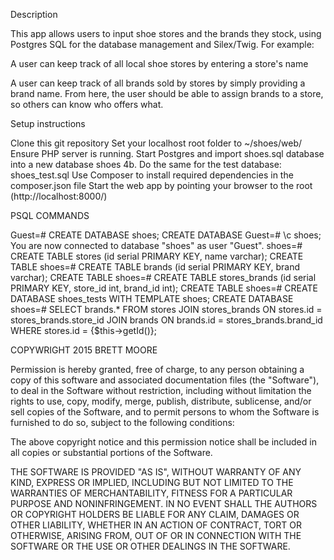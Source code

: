 Description

This app allows users to input shoe stores and the brands they stock, using Postgres SQL for the database management and Silex/Twig. For example:

A user can keep track of all local shoe stores by entering a store's name

A user can keep track of all brands sold by stores by simply providing a brand name. From here, the user should be able to assign brands to a store, so others can know who offers what.

Setup instructions

Clone this git repository
Set your localhost root folder to ~/shoes/web/
Ensure PHP server is running.
Start Postgres and import shoes.sql database into a new database shoes 4b. Do the same for the test database: shoes_test.sql
Use Composer to install required dependencies in the composer.json file
Start the web app by pointing your browser to the root (http://localhost:8000/)





PSQL COMMANDS

Guest=# CREATE DATABASE shoes;
CREATE DATABASE
Guest=# \c shoes;
You are now connected to database "shoes" as user "Guest".
shoes=# CREATE TABLE stores (id serial PRIMARY KEY, name varchar);
CREATE TABLE
shoes=# CREATE TABLE brands (id serial PRIMARY KEY, brand varchar);
CREATE TABLE
shoes=# CREATE TABLE stores_brands (id serial PRIMARY KEY, store_id int, brand_id int);
CREATE TABLE
shoes=# CREATE DATABASE shoes_tests WITH TEMPLATE shoes;
CREATE DATABASE
shoes=#
SELECT brands.* FROM stores JOIN stores_brands ON stores.id = stores_brands.store_id JOIN brands ON brands.id = stores_brands.brand_id  WHERE stores.id = {$this->getId()};



COPYWRIGHT 2015 BRETT MOORE

Permission is hereby granted, free of charge, to any person obtaining a copy of this software and associated documentation files (the "Software"), to deal in the Software without restriction, including without limitation the rights to use, copy, modify, merge, publish, distribute, sublicense, and/or sell copies of the Software, and to permit persons to whom the Software is furnished to do so, subject to the following conditions:

The above copyright notice and this permission notice shall be included in all copies or substantial portions of the Software.

THE SOFTWARE IS PROVIDED "AS IS", WITHOUT WARRANTY OF ANY KIND, EXPRESS OR IMPLIED, INCLUDING BUT NOT LIMITED TO THE WARRANTIES OF MERCHANTABILITY, FITNESS FOR A PARTICULAR PURPOSE AND NONINFRINGEMENT. IN NO EVENT SHALL THE AUTHORS OR COPYRIGHT HOLDERS BE LIABLE FOR ANY CLAIM, DAMAGES OR OTHER LIABILITY, WHETHER IN AN ACTION OF CONTRACT, TORT OR OTHERWISE, ARISING FROM, OUT OF OR IN CONNECTION WITH THE SOFTWARE OR THE USE OR OTHER DEALINGS IN THE SOFTWARE.
